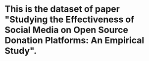 # This is the dataset of paper "Studying the Effectiveness of Social Media on Open Source Donation Platforms: An Empirical Study".
